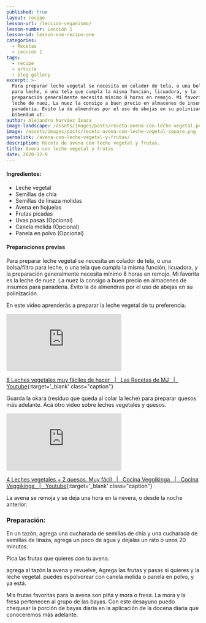 ```yaml
---
published: true
layout: recipe
lesson-url: /leccion-veganismo/
lesson-number: Lección 1
lesson-id: lesson-one-recipe-one
categories:
  - Recetas
  - Lección 1
tags:
  - recipe
  - article
  - blog-gallery
excerpt: >-
  Para preparar leche vegetal se necesita un colador de tela, o una bolsa/filtro
  para leche, o una tela que cumpla la misma función, licuadora, y la
  preparación generalmente necesita mínimo 8 horas en remojo. Mi favorita es la
  leche de nuez. La nuez la consigo a buen precio en almacenes de insumos para
  panadería. Evito la de almendras por el uso de abejas en su polinización.
  bibendum ut.
author: Alejandro Narváez Isaza
image-landscape: /assets/images/posts/receta-avena-con-leche-vegetal.png
image: /assets/images/posts/receta-avena-con-leche-vegetal-square.png
permalink: /avena-con-leche-vegetal-y-frutas/
description: Receta de avena con leche vegetal y frutas.
title: Avena con leche vegetal y frutas
date: 2020-12-9
---
```

#### Ingredientes:

- Leche vegetal
- Semillas de chía
- Semillas de linaza molidas
- Avena en hojuelas
- Frutas picadas
- Uvas pasas (Opcional)
- Canela molida (Opcional)
- Panela en polvo (Opcional)


#### Preparaciones previas

Para preparar leche vegetal se necesita un colador de tela, o una bolsa/filtro para leche, o una tela que cumpla la misma función, licuadora, y la preparación generalmente necesita mínimo 8 horas en remojo. Mi favorita es la leche de nuez. La nuez la consigo a buen precio en almacenes de insumos para panadería. Evito la de almendras por el uso de abejas en su polinización.

En este video aprenderás a preparar la leche vegetal de tu preferencia.

<div class="video-wrapper">
  <iframe src="https://www.youtube.com/embed/SrKjL3yVU6w" frameborder="0" allow="accelerometer; autoplay; clipboard-write; encrypted-media; gyroscope; picture-in-picture" allowfullscreen></iframe>  
</div>

[8 Leches vegetales muy fáciles de hacer &nbsp; &#124; &nbsp; Las Recetas de MJ &nbsp; &#124; &nbsp; Youtube](https://www.youtube.com/watch?v=SrKjL3yVU6w){:target='_blank' class="caption"}

Guarda la okara (residuo que queda al colar la leche) para preparar quesos más adelante. Acá otro video sobre leches vegetales y quesos.

<div class="video-wrapper">
	<iframe src="https://www.youtube.com/embed/caIojdZGe_c" frameborder="0" allow="accelerometer; autoplay; clipboard-write; encrypted-media; gyroscope; picture-in-picture" allowfullscreen></iframe>
</div>

[4 Leches vegetales + 2 quesos. Muy fácil &nbsp; &#124; &nbsp; Cocina Veggikinga &nbsp; &#124; &nbsp; Cocina Veggikinga &nbsp; &#124; &nbsp; Youtube](https://www.youtube.com/watch?v=caIojdZGe_c){:target='_blank' class="caption"}

La avena se remoja y se deja una hora en la nevera, o desde la noche anterior.

### Preparación:

En un tazón, agrega una cucharada de semillas de chía y una cucharada de semillas de linaza, agrega un poco de agua y dejalas un rato o unos 20 minutos.

Pica las frutas que quieres con tu avena.

agrega al tazón la avena y revuelve, Agrega las frutas y pasas si quieres y la leche vegetal. puedes espolvorear con canela molida o panela en polvo, y ya está.

Mis frutas favoritas para la avena son piña y mora o fresa. La mora y la fresa pertenecen al grupo de las bayas. Con este desayuno puedo chequear la porción de bayas diaria en la aplicación de la docena diaria que conoceremos más adelante.
